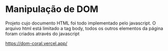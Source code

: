 # Manipulação de DOM

Projeto cujo documento HTML foi todo implementado pelo javascript. O arquivo html está limitado a tag body, todos os outros elementos da página foram criados através do javascript

https://dom-coral.vercel.app/